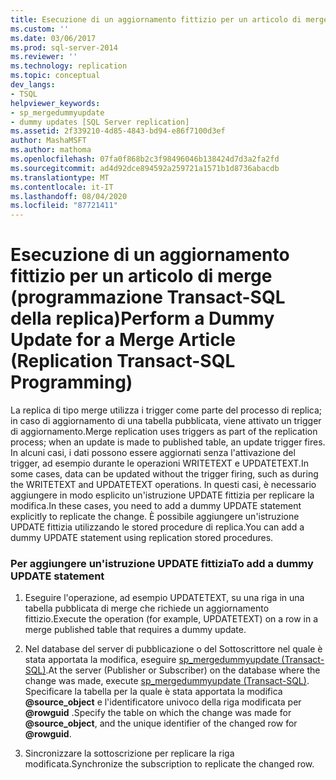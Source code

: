 ```yaml
---
title: Esecuzione di un aggiornamento fittizio per un articolo di merge (programmazione Transact-SQL della replica) | Microsoft Docs
ms.custom: ''
ms.date: 03/06/2017
ms.prod: sql-server-2014
ms.reviewer: ''
ms.technology: replication
ms.topic: conceptual
dev_langs:
- TSQL
helpviewer_keywords:
- sp_mergedummyupdate
- dummy updates [SQL Server replication]
ms.assetid: 2f339210-4d85-4843-bd94-e86f7100d3ef
author: MashaMSFT
ms.author: mathoma
ms.openlocfilehash: 07fa0f868b2c3f98496046b138424d7d3a2fa2fd
ms.sourcegitcommit: ad4d92dce894592a259721a1571b1d8736abacdb
ms.translationtype: MT
ms.contentlocale: it-IT
ms.lasthandoff: 08/04/2020
ms.locfileid: "87721411"
---
```

# <a name="perform-a-dummy-update-for-a-merge-article-replication-transact-sql-programming"></a><span data-ttu-id="d9864-102">Esecuzione di un aggiornamento fittizio per un articolo di merge (programmazione Transact-SQL della replica)</span><span class="sxs-lookup"><span data-stu-id="d9864-102">Perform a Dummy Update for a Merge Article (Replication Transact-SQL Programming)</span></span>
  <span data-ttu-id="d9864-103">La replica di tipo merge utilizza i trigger come parte del processo di replica; in caso di aggiornamento di una tabella pubblicata, viene attivato un trigger di aggiornamento.</span><span class="sxs-lookup"><span data-stu-id="d9864-103">Merge replication uses triggers as part of the replication process; when an update is made to published table, an update trigger fires.</span></span> <span data-ttu-id="d9864-104">In alcuni casi, i dati possono essere aggiornati senza l'attivazione del trigger, ad esempio durante le operazioni WRITETEXT e UPDATETEXT.</span><span class="sxs-lookup"><span data-stu-id="d9864-104">In some cases, data can be updated without the trigger firing, such as during the WRITETEXT and UPDATETEXT operations.</span></span> <span data-ttu-id="d9864-105">In questi casi, è necessario aggiungere in modo esplicito un'istruzione UPDATE fittizia per replicare la modifica.</span><span class="sxs-lookup"><span data-stu-id="d9864-105">In these cases, you need to add a dummy UPDATE statement explicitly to replicate the change.</span></span> <span data-ttu-id="d9864-106">È possibile aggiungere un'istruzione UPDATE fittizia utilizzando le stored procedure di replica.</span><span class="sxs-lookup"><span data-stu-id="d9864-106">You can add a dummy UPDATE statement using replication stored procedures.</span></span>  
  
### <a name="to-add-a-dummy-update-statement"></a><span data-ttu-id="d9864-107">Per aggiungere un'istruzione UPDATE fittizia</span><span class="sxs-lookup"><span data-stu-id="d9864-107">To add a dummy UPDATE statement</span></span>  
  
1.  <span data-ttu-id="d9864-108">Eseguire l'operazione, ad esempio UPDATETEXT, su una riga in una tabella pubblicata di merge che richiede un aggiornamento fittizio.</span><span class="sxs-lookup"><span data-stu-id="d9864-108">Execute the operation (for example, UPDATETEXT) on a row in a merge published table  that requires a dummy update.</span></span>  
  
2.  <span data-ttu-id="d9864-109">Nel database del server di pubblicazione o del Sottoscrittore nel quale è stata apportata la modifica, eseguire [sp_mergedummyupdate &#40;Transact-SQL&#41;](/sql/relational-databases/system-stored-procedures/sp-mergedummyupdate-transact-sql).</span><span class="sxs-lookup"><span data-stu-id="d9864-109">At the server (Publisher or Subscriber) on the database where the change was made, execute [sp_mergedummyupdate &#40;Transact-SQL&#41;](/sql/relational-databases/system-stored-procedures/sp-mergedummyupdate-transact-sql).</span></span> <span data-ttu-id="d9864-110">Specificare la tabella per la quale è stata apportata la modifica **@source_object** e l'identificatore univoco della riga modificata per **@rowguid** .</span><span class="sxs-lookup"><span data-stu-id="d9864-110">Specify the table on which the change was made for **@source_object**, and the unique identifier of the changed row for **@rowguid**.</span></span>  
  
3.  <span data-ttu-id="d9864-111">Sincronizzare la sottoscrizione per replicare la riga modificata.</span><span class="sxs-lookup"><span data-stu-id="d9864-111">Synchronize the subscription to replicate the changed row.</span></span>  
  
  

